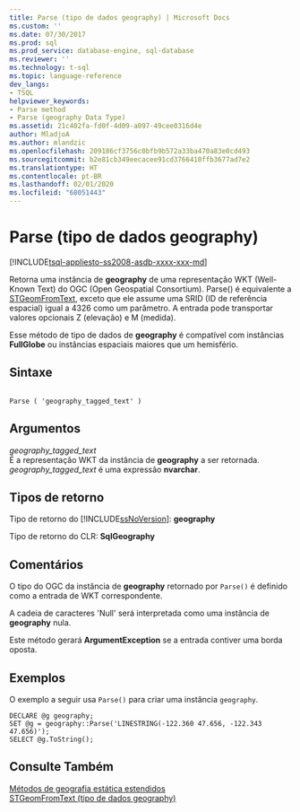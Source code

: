 ```yaml
---
title: Parse (tipo de dados geography) | Microsoft Docs
ms.custom: ''
ms.date: 07/30/2017
ms.prod: sql
ms.prod_service: database-engine, sql-database
ms.reviewer: ''
ms.technology: t-sql
ms.topic: language-reference
dev_langs:
- TSQL
helpviewer_keywords:
- Parse method
- Parse (geography Data Type)
ms.assetid: 21c402fa-fd0f-4d09-a097-49cee0316d4e
author: MladjoA
ms.author: mlandzic
ms.openlocfilehash: 209186cf3756c0bfb9b572a33ba470a83e0cd493
ms.sourcegitcommit: b2e81cb349eecacee91cd3766410ffb3677ad7e2
ms.translationtype: HT
ms.contentlocale: pt-BR
ms.lasthandoff: 02/01/2020
ms.locfileid: "68051443"
---
```

# <a name="parse-geography-data-type"></a>Parse (tipo de dados geography)
[!INCLUDE[tsql-appliesto-ss2008-asdb-xxxx-xxx-md](../../includes/tsql-appliesto-ss2008-asdb-xxxx-xxx-md.md)]

Retorna uma instância de **geography** de uma representação WKT (Well-Known Text) do OGC (Open Geospatial Consortium). Parse() é equivalente a [STGeomFromText](../../t-sql/spatial-geography/stgeomfromtext-geography-data-type.md), exceto que ele assume uma SRID (ID de referência espacial) igual a 4326 como um parâmetro. A entrada pode transportar valores opcionais Z (elevação) e M (medida).
  
Esse método de tipo de dados de **geography** é compatível com instâncias **FullGlobe** ou instâncias espaciais maiores que um hemisfério.
  
## <a name="syntax"></a>Sintaxe  
  
```  
  
Parse ( 'geography_tagged_text' )  
```  
  
## <a name="arguments"></a>Argumentos  
 *geography_tagged_text*  
 É a representação WKT da instância de **geography** a ser retornada. *geography_tagged_text* é uma expressão **nvarchar**.  
  
## <a name="return-types"></a>Tipos de retorno  
 Tipo de retorno do [!INCLUDE[ssNoVersion](../../includes/ssnoversion-md.md)]: **geography**  
  
 Tipo de retorno do CLR: **SqlGeography**  
  
## <a name="remarks"></a>Comentários  
 O tipo do OGC da instância de **geography** retornado por `Parse()` é definido como a entrada de WKT correspondente.  
  
 A cadeia de caracteres 'Null' será interpretada como uma instância de **geography** nula.  
  
 Este método gerará **ArgumentException** se a entrada contiver uma borda oposta.  
  
## <a name="examples"></a>Exemplos  
 O exemplo a seguir usa `Parse()` para criar uma instância `geography`.  
  
```  
DECLARE @g geography;   
SET @g = geography::Parse('LINESTRING(-122.360 47.656, -122.343 47.656)');  
SELECT @g.ToString();  
```  
  
## <a name="see-also"></a>Consulte Também  
 [Métodos de geografia estática estendidos](../../t-sql/spatial-geography/extended-static-geography-methods.md)   
 [STGeomFromText &#40;tipo de dados geography&#41;](../../t-sql/spatial-geography/stgeomfromtext-geography-data-type.md)  
  
  
